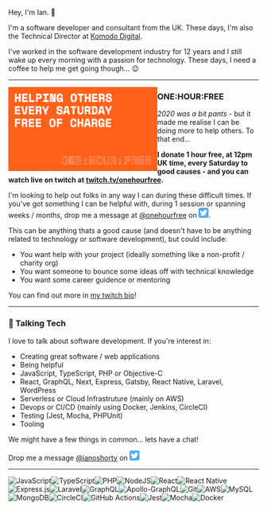 Hey, I'm Ian. 👋

I'm a software developer and consultant from the UK. These days, I'm also the Technical Director at [Komodo Digital](https://www.komododigital.co.uk).

I've worked in the software development industry for 12 years and I still wake up every morning with a passion for technology. These days, I need a coffee to help me get going though... 😉

---

<p>
  <a href="https://twitter.com/onehourfree"><img width="300" align='left' src="https://github.com/ianoshorty/ianoshorty/blob/main/assets/onehourfree.png?raw=true"></a>
</p>

### ONE:HOUR:FREE

_2020 was a bit pants_ - but it made me realise I can be doing more to help others. To that end...

**I donate 1 hour free, at 12pm UK time, every Saturday to good causes - and you can watch live on twitch at [twitch.tv/onehourfree](https://twitch.tv/onehourfree).**

I'm looking to help out folks in any way I can during these difficult times. If you've got something I can be helpful with, during 1 session or spanning weeks / months, drop me a message at [@onehourfree](https://twitter.com/onehourfree) on <a href="https://twitter.com/onehourfree"><img height="20" src="https://github.com/ianoshorty/ianoshorty/blob/main/assets/twitter.png?raw=true"></a>. 

This can be anything thats a good cause (and doesn't have to be anything related to technology or software development), but could include:

 - You want help with your project (ideally something like a non-profit / charity org)
 - You want someone to bounce some ideas off with technical knowledge
 - You want some career guidence or mentoring

You can find out more in [my twitch bio](https://twitch.tv/onehourfree)!

---

### 💬 Talking Tech

I love to talk about software development. If you're interest in:

 - Creating great software / web applications
 - Being helpful
 - JavaScript, TypeScript, PHP or Objective-C
 - React, GraphQL, Next, Express, Gatsby, React Native, Laravel, WordPress
 - Serverless or Cloud Infrastruture (mainly on AWS)
 - Devops or CI/CD (mainly using Docker, Jenkins, CircleCI)
 - Testing (Jest, Mocha, PHPUnit)
 - Tooling

We might have a few things in common... lets have a chat! 

Drop me a message [@ianoshorty](https://twitter.com/ianoshorty) on <a href="https://twitter.com/ianoshorty"><img height="20" src="https://github.com/ianoshorty/ianoshorty/blob/main/assets/twitter.png?raw=true"></a>

---

<img alt="JavaScript" src="https://img.shields.io/badge/javascript%20-%23323330.svg?&style=for-the-badge&logo=javascript&logoColor=%23F7DF1E"/><img alt="TypeScript" src="https://img.shields.io/badge/typescript%20-%23007ACC.svg?&style=for-the-badge&logo=typescript&logoColor=white"/><img alt="PHP" src="https://img.shields.io/badge/php-%23777BB4.svg?&style=for-the-badge&logo=php&logoColor=white"/><img alt="NodeJS" src="https://img.shields.io/badge/node.js%20-%2343853D.svg?&style=for-the-badge&logo=node.js&logoColor=white"/><img alt="React" src="https://img.shields.io/badge/react%20-%2320232a.svg?&style=for-the-badge&logo=react&logoColor=%2361DAFB"/><img alt="React Native" src="https://img.shields.io/badge/react_native%20-%2320232a.svg?&style=for-the-badge&logo=react&logoColor=%2361DAFB"/><img alt="Express.js" src="https://img.shields.io/badge/express.js%20-%23404d59.svg?&style=for-the-badge"/><img alt="Laravel" src="https://img.shields.io/badge/laravel%20-%23FF2D20.svg?&style=for-the-badge&logo=laravel&logoColor=white"/><img alt="GraphQL" src="https://img.shields.io/badge/-GraphQL-E10098?style=for-the-badge&logo=graphql"/><img alt="Apollo-GraphQL" src="https://img.shields.io/badge/-Apollo%20GraphQL-311C87?style=for-the-badge&logo=apollo-graphql"/><img alt="Git" src="https://img.shields.io/badge/git%20-%23F05033.svg?&style=for-the-badge&logo=git&logoColor=white"/><img alt="AWS" src="https://img.shields.io/badge/AWS%20-%23FF9900.svg?&style=for-the-badge&logo=amazon-aws&logoColor=white"/><img alt="MySQL" src="https://img.shields.io/badge/mysql-%2300f.svg?&style=for-the-badge&logo=mysql&logoColor=white"/><img alt="MongoDB" src ="https://img.shields.io/badge/MongoDB-%234ea94b.svg?&style=for-the-badge&logo=mongodb&logoColor=white"/><img alt="CircleCI" src="https://img.shields.io/badge/CIRCLECI%20-%23161616.svg?&style=for-the-badge&logo=circleci&logoColor=white"/><img alt="GitHub Actions" src="https://img.shields.io/badge/github%20actions%20-%232671E5.svg?&style=for-the-badge&logo=github%20actions&logoColor=white"/><img alt="Jest" src="https://img.shields.io/badge/-jest-%23C21325?&style=for-the-badge&logo=jest&logoColor=white"/><img alt="Mocha" src="https://img.shields.io/badge/-mocha-%238D6748?&style=for-the-badge&logo=mocha&logoColor=white"/><img alt="Docker" src="https://img.shields.io/badge/docker%20-%230db7ed.svg?&style=for-the-badge&logo=docker&logoColor=white"/>